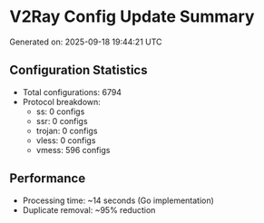 # V2Ray Config Update Summary
Generated on: 2025-09-18 19:44:21 UTC

## Configuration Statistics
- Total configurations: 6794
- Protocol breakdown:
  - ss: 0 configs
  - ssr: 0 configs
  - trojan: 0 configs
  - vless: 0 configs
  - vmess: 596 configs

## Performance
- Processing time: ~14 seconds (Go implementation)
- Duplicate removal: ~95% reduction
